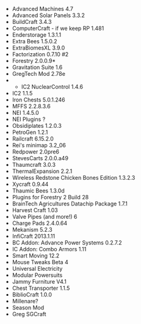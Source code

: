 * Advanced Machines  4.7
* Advanced Solar Panels  3.3.2
* BuildCraft	3.4.3
* ComputerCraft - if we keep RP	1.481
* Enderstorage	1.3.1.1 
* Extra Bees	1.5.0.2
* ExtraBiomesXL	3.9.0
* Factorization	0.7.10 #2
* Forestry	2.0.0.9* 
* Gravitation Suite	1.6
* GregTech Mod	2.78e
* * IC2 NuclearControl	1.4.6
* IC2	1.1.5
* Iron Chests	5.0.1.246
* MFFS	2.2.8.3.6
* NEI	1.4.5.0
* NEI Plugins	?
* Obsidiplates	1.2.0.3
* PetroGen	1.2.1
* Railcraft	6.15.2.0
* Rei's minimap	3.2_06
* Redpower	2.0pre6
* StevesCarts	2.0.0.a49
* Thaumcraft	3.0.3
* ThermalExpansion	2.2.1
* Wireless Redstone Chicken Bones Edition	1.3.2.3
* Xycraft	0.9.44
* Thaumic Bees	1.3.0d
* Plugins for Forestry 2	Build 28
* BrainTech Agricultures Datachip Package	1.7.1
* Harvest Craft	1.03 
* Valve Pipes (and more!)	6
* Charge Pads	2.4.0.64
* Mekanism	5.2.3
* InfiCraft	2013.1.11
* BC Addon: Advance Power Systems	0.2.7.2
* IC Addon: Combo Armors	1.11
* Smart Moving	12.2
* Mouse Tweaks	Beta 4
* Universal Electricity	
* Modular Powersuits	
* Jammy Furniture	V4.1
* Chest Transporter	1.1.5
* BiblioCraft	1.0.0
* Millenare?	
* Season Mod	
* Greg SGCraft		
